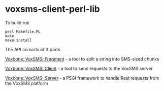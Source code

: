 # voxsms-client-perl-lib

To build run
```
perl Makefile.PL
make
make install
```

The API consists of 3 parts

[Voxbone::VoxSMS::Fragment](/Voxbone::VoxSMS::Fragment.md) - a tool to split a string into SMS-sized chunks

[Voxbone::VoxSMS::Client](/Voxbone::VoxSMS::Client.md) - a tool to send requests to the VoxSMS server

[Voxbone::VoxSMS::Server](/Voxbone::VoxSMS::Server.md) - a PSGI framework to handle Rest requests from the VoxSMS platform
